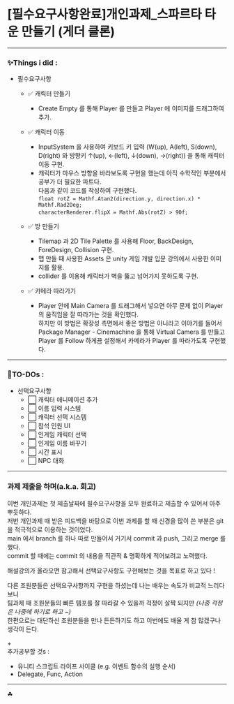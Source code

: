 # [필수요구사항완료]개인과제_스파르타 타운 만들기 (게더 클론)

---
### ✨Things i did :
- 필수요구사항
  - ✅ 캐릭터 만들기
    - Create Empty 를 통해 Player 를 만들고 Player 에 이미지를 드래그하여 추가.
  - ✅ 캐릭터 이동
    - InputSystem 을 사용하여 키보드 키 입력 (W(up), A(left), S(down), D(right) 와 방향키 ↑(up), ←(left), ↓(down), →(right)) 을 통해 캐릭터 이동 구현.
    - 캐릭터가 마우스 방향을 바라보도록 구현을 했는데 아직 수학적인 부분에서 공부가 더 필요한 파트다.<br>
    다음과 같이 코드를 작성하여 구현했다.<br>
      `float rotZ = Mathf.Atan2(direction.y, direction.x) * Mathf.Rad2Deg;`<br>
      `characterRenderer.flipX = Mathf.Abs(rotZ) > 90f;`
    
  - ✅ 방 만들기
    - Tilemap 과 2D Tile Palette 를 사용해 Floor, BackDesign, ForeDesign, Collision 구현.
    - 맵 만들 때 사용한 Assets 은 unity 게임 개발 입문 강의에서 사용한 이미지를 활용.
    - collider 를 이용해 캐릭터가 벽을 뚫고 넘어가지 못하도록 구현.
  - ✅ 카메라 따라가기
    - Player 안에 Main Camera 를 드래그해서 넣으면 아무 문제 없이 Player 의 움직임을 잘 따라가는 것을 확인했다.<br>
      하지만 이 방법은 확장성 측면에서 좋은 방법은 아니라고 이야기를 들어서<br>
      Package Manager - Cinemachine 을 통해 Virtual Camera 를 만들고 Player 를 Follow 하게끔 설정해서 카메라가 Player 를 따라가도록 구현했다.
    

---
### 📌TO-DOs :
- 선택요구사항
  - ⬜ 캐릭터 애니메이션 추가
  - ⬜ 이름 입력 시스템
  - ⬜ 캐릭터 선택 시스템
  - ⬜ 참석 인원 UI
  - ⬜ 인게임 캐릭터 선택
  - ⬜ 인게임 이름 바꾸기
  - ⬜ 시간 표시
  - ⬜ NPC 대화

---
### 과제 제출을 하며(a.k.a. 회고)
이번 개인과제는 첫 제출날짜에 필수요구사항을 모두 완료하고 제출할 수 있어서 아주 뿌듯하다.<br>
저번 개인과제 때 받은 피드백을 바탕으로 이번 과제를 할 때 신경을 많이 쓴 부분은 git 을 적극적으로 이용하는 것이었다.<br>
main 에서 branch 를 하나 따로 만들어서 거기서 commit 과 push, 그리고 merge 를 했다.<br>
commit 할 때에는 commit 의 내용을 직관적 & 명확하게 적어보려고 노력했다.

해설강의가 올라오면 참고해서 선택요구사항도 구현해보는 것을 목표로 하고 있다 !

다른 조원분들은 선택요구사항까지 구현을 하셨는데 나는 배우는 속도가 비교적 느리다보니<br>
팀과제 때 조원분들의 빠른 템포를 잘 따라갈 수 있을까 걱정이 살짝 되지만 *(나중 걱정은 나중에 하기로 하고 ~)*<br>
한편으로는 대단하신 조원분들을 만나 든든하기도 하고 이번에도 배울 게 참 많겠구나 생각이 든다.

\+<br>
추가공부할 것s :
- 유니티 스크립트 라이프 사이클 (e.g. 이벤트 함수의 실행 순서)
- Delegate, Func, Action
---
☘
